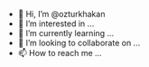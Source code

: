 - 👋 Hi, I’m @ozturkhakan
- 👀 I’m interested in ...
- 🌱 I’m currently learning ...
- 💞️ I’m looking to collaborate on ...
- 📫 How to reach me ...

<!---
ozturkhakan/ozturkhakan is a ✨ special ✨ repository because its `README.md` (this file) appears on your GitHub profile.
You can click the Preview link to take a look at your changes.
--->
